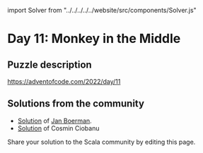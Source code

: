 import Solver from "../../../../../website/src/components/Solver.js"

# Day 11: Monkey in the Middle

## Puzzle description

https://adventofcode.com/2022/day/11

## Solutions from the community

- [Solution](https://github.com/Jannyboy11/AdventOfCode2022/blob/master/src/main/scala/day11/Day11.scala) of [Jan Boerman](https://twitter.com/JanBoerman95).
- [Solution](https://github.com/cosminci/advent-of-code/blob/master/src/main/scala/com/github/cosminci/aoc/_2022/Day11.scala) of Cosmin Ciobanu

Share your solution to the Scala community by editing this page.
